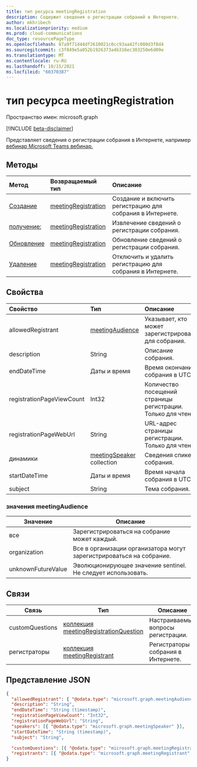 ```yaml
---
title: тип ресурса meetingRegistration
description: Содержит сведения о регистрации собраний в Интернете.
author: mkhribech
ms.localizationpriority: medium
ms.prod: cloud-communications
doc_type: resourcePageType
ms.openlocfilehash: 87a9f71d44df2610021c0cc93aa42fc080d3f8d4
ms.sourcegitcommit: c3f849e5a052b1926373a4b316ec303250e6d09e
ms.translationtype: MT
ms.contentlocale: ru-RU
ms.lasthandoff: 10/15/2021
ms.locfileid: "60370387"
---
```

# <a name="meetingregistration-resource-type"></a>тип ресурса meetingRegistration

Пространство имен: microsoft.graph

[!INCLUDE [beta-disclaimer](../../includes/beta-disclaimer.md)]

Представляет сведения о регистрации собрания в Интернете, например [вебинар Microsoft Teams вебинар.](https://support.microsoft.com/en-us/office/get-started-with-teams-webinars-42f3f874-22dc-4289-b53f-bbc1a69013e3)

## <a name="methods"></a>Методы

| Метод | Возвращаемый тип | Описание |
| :----- | :---------- | :---------- |
|[Создание](../api/meetingregistration-post.md) | [meetingRegistration](meetingregistration.md) | Создание и включить регистрацию для собрания в Интернете. |
|[получение](../api/meetingregistration-get.md); | [meetingRegistration](meetingregistration.md) | Извлечение сведений о регистрации собрания. |
|[Обновление](../api/meetingregistration-update.md) | [meetingRegistration](meetingregistration.md) | Обновление сведений о регистрации собрания. |
|[Удаление](../api/meetingregistration-delete.md) | [meetingRegistration](meetingregistration.md) | Отключить и удалить регистрацию для собрания в Интернете. |

## <a name="properties"></a>Свойства

| Свойство | Тип | Описание |
| :------- | :--- | :---------- |
| allowedRegistrant | [meetingAudience](#meetingaudience-values) | Указывает, кто может зарегистрироваться для собрания. |
| description | String | Описание собрания. |
| endDateTime | Даты и время | Время окончания собрания в UTC. |
| registrationPageViewCount | Int32 | Количество посещений страницы регистрации. Только для чтения. |
| registrationPageWebUrl | String | URL-адрес страницы регистрации. Только для чтения. |
| динамики | [meetingSpeaker](meetingSpeaker.md) collection | Сведения спикера собрания. |
| startDateTime | Даты и время | Время начала собрания в UTC. |
| subject | String | Тема собрания. |

### <a name="meetingaudience-values"></a>значения meetingAudience

| Значение              | Описание |
| ------------------ | ----------- |
| все           | Зарегистрироваться на собрание может каждый. |
| organization       | Все в организации организатора могут зарегистрироваться на собрание. |
| unknownFutureValue | Эволюционирующее значение sentinel. Не следует использовать. |

## <a name="relationships"></a>Связи

| Связь | Тип | Описание |
| ------------ | ---- | ----------- |
| customQuestions | [коллекция meetingRegistrationQuestion](meetingRegistrationQuestion.md)| Настраиваемые вопросы регистрации. |
| регистраторы | [коллекция meetingRegistrant](meetingRegistrant.md) | Регистраторы собрания в Интернете. |

## <a name="json-representation"></a>Представление JSON

<!-- {
  "blockType": "resource",
  "@odata.type": "microsoft.graph.meetingRegistration"
}-->

```json
{
  "allowedRegistrant": { "@odata.type": "microsoft.graph.meetingAudience" },
  "description": "String",
  "endDateTime": "String (timestamp)",
  "registrationPageViewCount": "Int32",
  "registrationPageWebUrl": "String",
  "speakers": [{ "@odata.type": "microsoft.graph.meetingSpeaker" }],
  "startDateTime": "String (timestamp)",
  "subject": "String",

  "customQuestions": [{ "@odata.type": "microsoft.graph.meetingRegistrationQuestion" }],
  "registrants": [{ "@odata.type": "microsoft.graph.meetingRegistrant" }]
}
```
